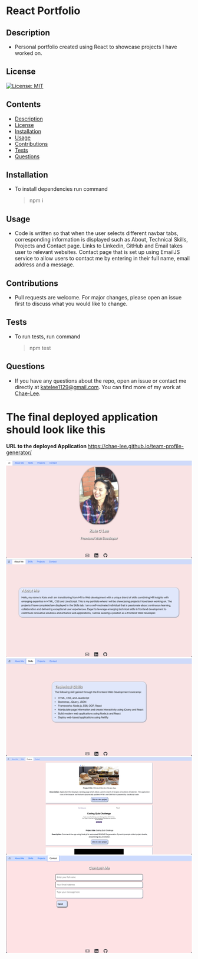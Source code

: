 # React Portfolio

## Description

- Personal portfolio created using React to showcase projects I have worked on.

## License

[![License: MIT](https://img.shields.io/badge/License-MIT-yellow.svg)](https://opensource.org/licenses/MIT)

## Contents

- [Description](#description)
- [License](#license)
- [Installation](#installation)
- [Usage](#usage)
- [Contributions](#contributions)
- [Tests](#tests)
- [Questions](#questions)

## Installation

- To install dependencies run command
  > npm i

## Usage

- Code is written so that when the user selects different navbar tabs, corresponding information is displayed such as About, Technical Skills, Projects and Contact page. Links to Linkedin, GitHub and Email takes user to relevant websites. Contact page that is set up using EmailJS service to allow users to contact me by entering in their full name, email address and a message.

## Contributions

- Pull requests are welcome. For major changes, please open an issue first to discuss what you would like to change.

## Tests

- To run tests, run command
  > npm test

## Questions

- If you have any questions about the repo, open an issue or contact me directly at katelee1129@gmail.com. You can find more of my work at [Chae-Lee](https://github.com/Chae-Lee).

# The final deployed application should look like this

<b> URL to the deployed Application </b>
https://chae-lee.github.io/team-profile-generator/

![Screenshots of portfolio page](./public/images/home.png)
![Screenshots of portfolio page](./public/images/aboutMe.png)
![Screenshots of portfolio page](./public/images/skills.png)
![Screenshots of portfolio page](./public/images/projects.png)
![Screenshots of portfolio page](./public/images/contacts.png)
